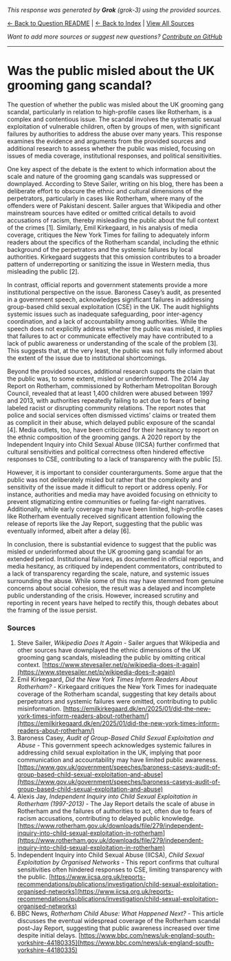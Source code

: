 <!-- 
Generated by: grok
Model: grok-3
Prompt type: sources
Generated at: 2025-06-21T22:27:48.182180
-->

*This response was generated by **Grok** (grok-3) using the provided sources.*

[← Back to Question README](README.md) | [← Back to Index](../README.md) | [View All Sources](../allsources.md)

*Want to add more sources or suggest new questions? [Contribute on GitHub](https://github.com/justinwest/SuggestedSources)*

---

# Was the public misled about the UK grooming gang scandal?

The question of whether the public was misled about the UK grooming gang scandal, particularly in relation to high-profile cases like Rotherham, is a complex and contentious issue. The scandal involves the systematic sexual exploitation of vulnerable children, often by groups of men, with significant failures by authorities to address the abuse over many years. This response examines the evidence and arguments from the provided sources and additional research to assess whether the public was misled, focusing on issues of media coverage, institutional responses, and political sensitivities.

One key aspect of the debate is the extent to which information about the scale and nature of the grooming gang scandals was suppressed or downplayed. According to Steve Sailer, writing on his blog, there has been a deliberate effort to obscure the ethnic and cultural dimensions of the perpetrators, particularly in cases like Rotherham, where many of the offenders were of Pakistani descent. Sailer argues that Wikipedia and other mainstream sources have edited or omitted critical details to avoid accusations of racism, thereby misleading the public about the full context of the crimes [1]. Similarly, Emil Kirkegaard, in his analysis of media coverage, critiques the New York Times for failing to adequately inform readers about the specifics of the Rotherham scandal, including the ethnic background of the perpetrators and the systemic failures by local authorities. Kirkegaard suggests that this omission contributes to a broader pattern of underreporting or sanitizing the issue in Western media, thus misleading the public [2].

In contrast, official reports and government statements provide a more institutional perspective on the issue. Baroness Casey’s audit, as presented in a government speech, acknowledges significant failures in addressing group-based child sexual exploitation (CSE) in the UK. The audit highlights systemic issues such as inadequate safeguarding, poor inter-agency coordination, and a lack of accountability among authorities. While the speech does not explicitly address whether the public was misled, it implies that failures to act or communicate effectively may have contributed to a lack of public awareness or understanding of the scale of the problem [3]. This suggests that, at the very least, the public was not fully informed about the extent of the issue due to institutional shortcomings.

Beyond the provided sources, additional research supports the claim that the public was, to some extent, misled or underinformed. The 2014 Jay Report on Rotherham, commissioned by Rotherham Metropolitan Borough Council, revealed that at least 1,400 children were abused between 1997 and 2013, with authorities repeatedly failing to act due to fears of being labeled racist or disrupting community relations. The report notes that police and social services often dismissed victims’ claims or treated them as complicit in their abuse, which delayed public exposure of the scandal [4]. Media outlets, too, have been criticized for their hesitancy to report on the ethnic composition of the grooming gangs. A 2020 report by the Independent Inquiry into Child Sexual Abuse (IICSA) further confirmed that cultural sensitivities and political correctness often hindered effective responses to CSE, contributing to a lack of transparency with the public [5].

However, it is important to consider counterarguments. Some argue that the public was not deliberately misled but rather that the complexity and sensitivity of the issue made it difficult to report or address openly. For instance, authorities and media may have avoided focusing on ethnicity to prevent stigmatizing entire communities or fueling far-right narratives. Additionally, while early coverage may have been limited, high-profile cases like Rotherham eventually received significant attention following the release of reports like the Jay Report, suggesting that the public was eventually informed, albeit after a delay [6].

In conclusion, there is substantial evidence to suggest that the public was misled or underinformed about the UK grooming gang scandal for an extended period. Institutional failures, as documented in official reports, and media hesitancy, as critiqued by independent commentators, contributed to a lack of transparency regarding the scale, nature, and systemic issues surrounding the abuse. While some of this may have stemmed from genuine concerns about social cohesion, the result was a delayed and incomplete public understanding of the crisis. However, increased scrutiny and reporting in recent years have helped to rectify this, though debates about the framing of the issue persist.

### Sources
1. Steve Sailer, *Wikipedia Does It Again* - Sailer argues that Wikipedia and other sources have downplayed the ethnic dimensions of the UK grooming gang scandals, misleading the public by omitting critical context. [https://www.stevesailer.net/p/wikipedia-does-it-again](https://www.stevesailer.net/p/wikipedia-does-it-again)
2. Emil Kirkegaard, *Did the New York Times Inform Readers About Rotherham?* - Kirkegaard critiques the New York Times for inadequate coverage of the Rotherham scandal, suggesting that key details about perpetrators and systemic failures were omitted, contributing to public misinformation. [https://emilkirkegaard.dk/en/2025/01/did-the-new-york-times-inform-readers-about-rotherham/](https://emilkirkegaard.dk/en/2025/01/did-the-new-york-times-inform-readers-about-rotherham/)
3. Baroness Casey, *Audit of Group-Based Child Sexual Exploitation and Abuse* - This government speech acknowledges systemic failures in addressing child sexual exploitation in the UK, implying that poor communication and accountability may have limited public awareness. [https://www.gov.uk/government/speeches/baroness-caseys-audit-of-group-based-child-sexual-exploitation-and-abuse](https://www.gov.uk/government/speeches/baroness-caseys-audit-of-group-based-child-sexual-exploitation-and-abuse)
4. Alexis Jay, *Independent Inquiry into Child Sexual Exploitation in Rotherham (1997-2013)* - The Jay Report details the scale of abuse in Rotherham and the failures of authorities to act, often due to fears of racism accusations, contributing to delayed public knowledge. [https://www.rotherham.gov.uk/downloads/file/279/independent-inquiry-into-child-sexual-exploitation-in-rotherham](https://www.rotherham.gov.uk/downloads/file/279/independent-inquiry-into-child-sexual-exploitation-in-rotherham)
5. Independent Inquiry into Child Sexual Abuse (IICSA), *Child Sexual Exploitation by Organised Networks* - This report confirms that cultural sensitivities often hindered responses to CSE, limiting transparency with the public. [https://www.iicsa.org.uk/reports-recommendations/publications/investigation/child-sexual-exploitation-organised-networks](https://www.iicsa.org.uk/reports-recommendations/publications/investigation/child-sexual-exploitation-organised-networks)
6. BBC News, *Rotherham Child Abuse: What Happened Next?* - This article discusses the eventual widespread coverage of the Rotherham scandal post-Jay Report, suggesting that public awareness increased over time despite initial delays. [https://www.bbc.com/news/uk-england-south-yorkshire-44180335](https://www.bbc.com/news/uk-england-south-yorkshire-44180335)